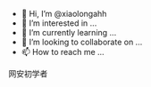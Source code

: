 - 👋 Hi, I’m @xiaolongahh
- 👀 I’m interested in ...
- 🌱 I’m currently learning ...
- 💞️ I’m looking to collaborate on ...
- 📫 How to reach me ...

<!---
xiaolongahh/xiaolongahh is a ✨ special ✨ repository because its `README.md` (this file) appears on your GitHub profile.
You can click the Preview link to take a look at your changes.
--->网安初学者
